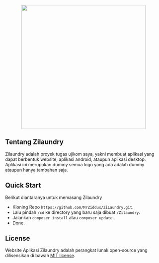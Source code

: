 <p align="center"><img src="/assets/img/logos/laundry-circle.svg" width="400"></p>

## Tentang Zilaundry

Zilaundry adalah proyek tugas ujikom saya, yakni membuat aplikasi yang dapat berbentuk website, aplikasi android, ataupun aplikasi desktop. Aplikasi ini merupakan dummy semua logo yang ada adalah dummy ataupun hanya tambahan saja.

## Quick Start

Berikut diantaranya untuk memasang Zilaundry

-   Kloning Repo `https://github.com/MrZiddux/ZiLaundry.git`.
-   Lalu pindah `/cd` ke directory yang baru saja dibuat `/Zilaundry`.
-   Jalankan `composer install` atau `composer update`.
-   Done.

## License

Website Aplikasi Zilaundry adalah perangkat lunak open-source yang dilisensikan di bawah [MIT license](https://opensource.org/licenses/MIT).

